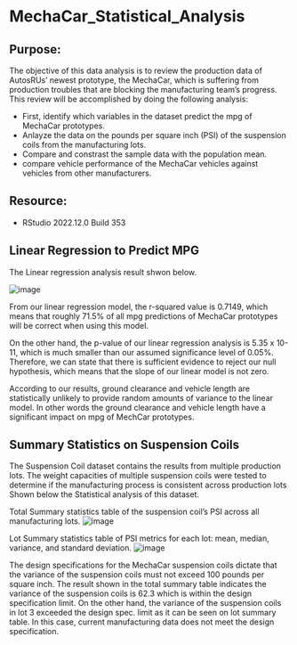 # MechaCar_Statistical_Analysis

## Purpose:
The objective of this data analysis is to review the production data of AutosRUs’ newest prototype, the MechaCar, which is suffering from production troubles that are blocking the manufacturing team’s progress. This review will be accomplished by doing the following analysis:
* First, identify which variables in the dataset predict the mpg of MechaCar prototypes.
* Anlayze the data on the pounds per square inch (PSI) of the suspension coils from the manufacturing lots.
* Compare and constrast the sample data with the population mean.
* compare vehicle performance of the MechaCar vehicles against vehicles from other manufacturers.

## Resource:
* RStudio 2022.12.0 Build 353

## Linear Regression to Predict MPG

The Linear regression analysis result shwon below.

![image](https://user-images.githubusercontent.com/114262970/216568962-d1341512-fba2-411d-9201-b26ff5bf7bc8.png)


From our linear regression model, the r-squared value is 0.7149, which means that roughly 71.5% of all mpg predictions of MechaCar prototypes will be correct when using this model. 

On the other hand, the p-value of our linear regression analysis is 5.35 x 10-11, which is much smaller than our assumed significance level of 0.05%. Therefore, we can state that there is sufficient evidence to reject our null hypothesis, which means that the slope of our linear model is not zero.

According to our results, ground clearance and vehicle length are statistically unlikely to provide random amounts of variance to the linear model. In other words the ground clearance and vehicle length have a significant impact on mpg of MechCar prototypes. 

## Summary Statistics on Suspension Coils

The Suspension Coil dataset contains the results from multiple production lots. The weight capacities of multiple suspension coils were tested to determine if the manufacturing process is consistent across production lots Shown below the Statistical analysis of this dataset.

Total Summary statistics table of the suspension coil’s PSI across all manufacturing lots.
![image](https://user-images.githubusercontent.com/114262970/216581730-a64fff76-0115-4704-9146-f0435c51c23e.png)

Lot Summary statistics table of PSI metrics for each lot: mean, median, variance, and standard deviation.
![image](https://user-images.githubusercontent.com/114262970/216587655-ae6911ca-0ba3-4141-87df-e9cc4d6674f3.png)

The design specifications for the MechaCar suspension coils dictate that the variance of the suspension coils must not exceed 100 pounds per square inch. The result shown in the total summary table indicates the variance of the suspension coils is 62.3 which is within the design specification limit. On the other hand, the variance of the suspension coils in lot 3 exceeded the design spec. limit as it can be seen on lot summary table. In this case, current manufacturing data does not meet the design specification.


